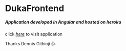# DukaFrontend

##### Application developed in Angular and hosted on heroku

click *[here](https://duka-app.herokuapp.com/products)* to visit application

Thanks Dennis Githinji 👍
